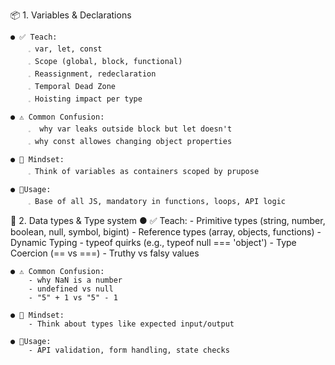 📦 1. Variables & Declarations

    ● ✅ Teach:
        𓈒 var, let, const
        𓈒 Scope (global, block, functional)
        𓈒 Reassignment, redeclaration
        𓈒 Temporal Dead Zone
        𓈒 Hoisting impact per type
          
    ● ⚠️ Common Confusion:
        𓈒  why var leaks outside block but let doesn't
        𓈒 why const allowes changing object properties

    ● 🧠 Mindset: 
        𓈒 Think of variables as containers scoped by prupose 

    ● 🎯Usage:
        𓈒 Base of all JS, mandatory in functions, loops, API logic

🧠 2. Data types & Type system 
    ● ✅ Teach:
        - Primitive types (string, number, boolean, null, symbol, bigint)
        - Reference types (array, objects, functions)
        - Dynamic Typing
        - typeof quirks (e.g., typeof null === 'object')
        - Type Coercion (== vs ===)
        - Truthy vs falsy values
    
    ● ⚠️ Common Confusion:
        - why NaN is a number 
        - undefined vs null
        - "5" + 1 vs "5" - 1

    ● 🧠 Mindset: 
        - Think about types like expected input/output

    ● 🎯Usage:
        - API validation, form handling, state checks